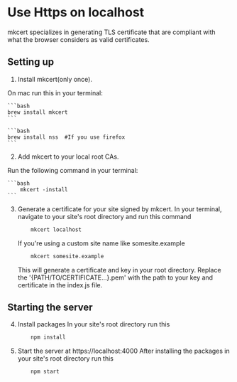 # Use Https on localhost

mkcert specializes in generating TLS certificate that are compliant with what the browser considers as valid certificates.

## Setting up

1. Install mkcert(only once).

On mac run this in your terminal:

    ```bash
    brew install mkcert
    ```

    ```bash
    brew install nss  #If you use firefox
    ```

2. Add mkcert to your local root CAs.

Run the following command in your terminal:

    ```bash
        mkcert -install
    ```

3. Generate a certificate for your site signed by mkcert.
In your terminal, navigate to your site's root directory and run this command

    ```bash
        mkcert localhost
    ```
    If you're using a custom site name like somesite.example

    ```bash
        mkcert somesite.example
    ```

    This will generate a certificate and key in your root directory. Replace the '{PATH/TO/CERTIFICATE...}.pem' with the path to
    your key and certificate in the index.js file.

## Starting the server

4. Install packages
In your site's root directory run this 

    ```bash
        npm install
    ```

5. Start the server at https://localhost:4000
After installing the packages in your site's root directory run this

    ```bash
        npm start
    ```

